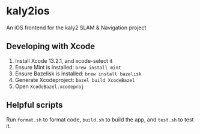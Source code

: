 # kaly2ios
An iOS frontend for the kaly2 SLAM &amp; Navigation project

## Developing with Xcode
1) Install Xcode 13.2.1, and xcode-select it
2) Ensure Mint is installed: `brew install mint`
3) Ensure Bazelisk is installed: `brew install bazelisk`
4) Generate Xcodeproject: `bazel build XcodeBazel`
5) Open `XcodeBazel.xcodeproj`

## Helpful scripts
Run `format.sh` to format code, `build.sh` to build the app, and `test.sh` to test it.